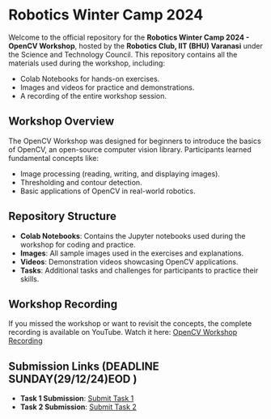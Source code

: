 # Robotics Winter Camp 2024

Welcome to the official repository for the **Robotics Winter Camp 2024 - OpenCV Workshop**, hosted by the **Robotics Club, IIT (BHU) Varanasi** under the Science and Technology Council. This repository contains all the materials used during the workshop, including:

- Colab Notebooks for hands-on exercises.
- Images and videos for practice and demonstrations.
- A recording of the entire workshop session.

## Workshop Overview

The OpenCV Workshop was designed for beginners to introduce the basics of OpenCV, an open-source computer vision library. Participants learned fundamental concepts like:

- Image processing (reading, writing, and displaying images).
- Thresholding and contour detection.
- Basic applications of OpenCV in real-world robotics.

## Repository Structure

- **Colab Notebooks**: Contains the Jupyter notebooks used during the workshop for coding and practice.
- **Images**: All sample images used in the exercises and explanations.
- **Videos**: Demonstration videos showcasing OpenCV applications.
- **Tasks**: Additional tasks and challenges for participants to practice their skills.

## Workshop Recording

If you missed the workshop or want to revisit the concepts, the complete recording is available on YouTube. Watch it here: [OpenCV Workshop Recording](https://youtu.be/AnBlULS4haA)

## Submission Links  (DEADLINE SUNDAY(29/12/24)EOD )

- **Task 1 Submission**: [Submit Task 1](https://docs.google.com/forms/d/e/1FAIpQLSfsyBjQauKvKUIoDAWa0zCnrWxvl1I77qPDPxVBkHUMM3dRzg/viewform?usp=sharing)  
- **Task 2 Submission**: [Submit Task 2](https://docs.google.com/forms/d/e/1FAIpQLSdD8lWBo7fHTWjOmAVVIKcBE8cQCbEF7Rgw3YnM8sjkpAuptw/viewform?usp=sharing)
